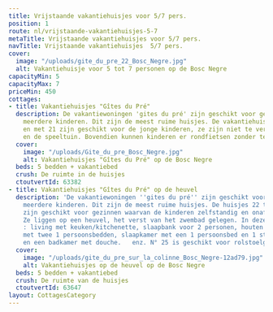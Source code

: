 ```yaml
---
title: Vrijstaande vakantiehuisjes voor 5/7 pers.
position: 1
route: nl/vrijstaande-vakantiehuisjes-5-7
metaTitle: Vrijstaande vakantiehuisjes voor 5/7 pers.
navTitle: Vrijstaande vakantiehuisjes  5/7 pers.
cover:
  image: "/uploads/gite_du_pre_22_Bosc_Negre.jpg"
  alt: Vakantiehuisje voor 5 tot 7 personen op de Bosc Negre
capacityMin: 5
capacityMax: 7
priceMin: 450
cottages:
- title: Vakantiehuisjes "Gîtes du Pré"
  description: De vakantiewoningen 'gites du pré' zijn geschikt voor gezinnen met
    meerdere kinderen. Dit zijn de meest ruime huisjes. De vakantiehuisjes 16 tot
    en met 21 zijn geschikt voor de jonge kinderen, ze zijn niet te ver van het zwembad
    en de speeltuin. Bovendien kunnen kinderen er rondfietsen zonder te veel hellingen.
  cover:
    image: "/uploads/Gite_du_pre_Bosc_Negre.jpg"
    alt: Vakantiehuisjes "Gîtes du Pré" op de Bosc Negre
  beds: 5 bedden + vakantiebed
  crush: De ruimte in de huisjes
  ctoutvertId: 63382
- title: Vakantiehuisjes "Gîtes du Pré" op de heuvel
  description: 'De vakantiewoningen ''gites du pré'' zijn geschikt voor gezinnen met
    meerdere kinderen. Dit zijn de meest ruime huisjes. De huisjes 22 tot en met 25
    zijn geschikt voor gezinnen waarvan de kinderen zelfstandig en onafhankelijk zijn.
    Ze liggen op een heuvel, het verst van het zwembad gelegen. In deze bungalows
    : living met keuken/kitchenette, slaapbank voor 2 personen, houten meubels, slaapkamer
    met twee 1 persoonsbedden, slaapkamer met een 1 persoonsbed en 1 stapelbed, wc
    en een badkamer met douche.   enz. N° 25 is geschikt voor rolstoelgebruikers.'
  cover:
    image: "/uploads/gite_du_pre_sur_la_colinne_Bosc_Negre-12ad79.jpg"
    alt: Vakantiehuisjes op de heuvel op de Bosc Negre
  beds: 5 bedden + vakantiebed
  crush: De ruimte van de huisjes
  ctoutvertId: 63647
layout: CottagesCategory
---
```


